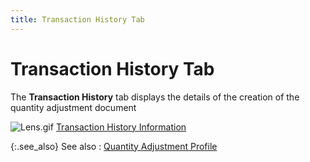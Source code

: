 ```yaml
---
title: Transaction History Tab
---
```


# Transaction History Tab


The **Transaction History** tab  displays the details of the creation of the quantity adjustment document


![Lens.gif]({{site.wm_baseurl}}/img/lens.gif) [Transaction  History Information]({{site.wm_baseurl}}/misc/transaction_history_information_inv_adj_det.html)


{:.see_also}
See also
: [Quantity  Adjustment Profile]({{site.wm_baseurl}}/inv-adj/qty-adj/create-a-qty-adj-doc/the_quantity_adjustments_profile.html)
